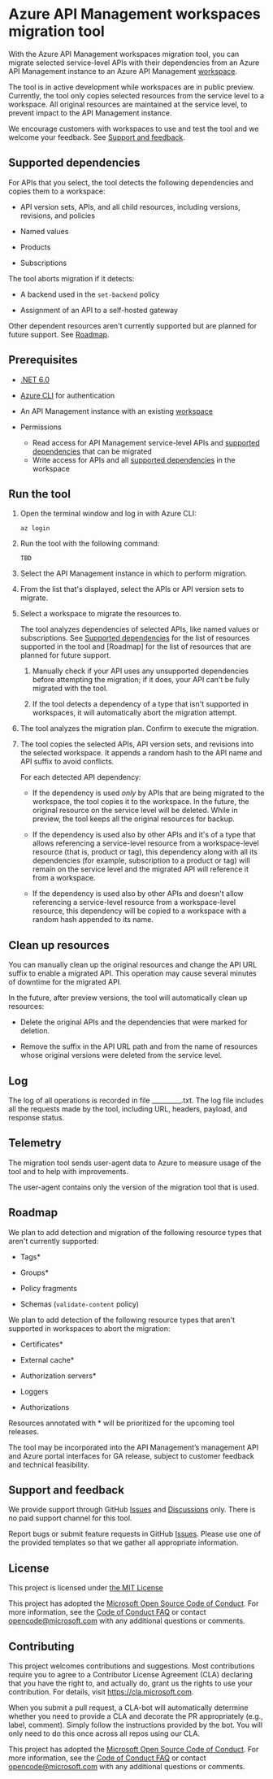 # Azure API Management workspaces migration tool

With the Azure API Management workspaces migration tool, you can migrate selected service-level APIs with their dependencies from an Azure API Management instance to an Azure API Management [workspace](https://learn.microsoft.com/azure/api-management/workspaces-overview). 

The tool is in active development while workspaces are in public preview. Currently, the tool only copies selected resources from the service level to a workspace. All original resources are maintained at the service level, to prevent impact to the API Management instance. 

We encourage customers with workspaces to use and test the tool and we welcome your feedback. See [Support and feedback](#support-and-feedback).  

## Supported dependencies 

For APIs that you select, the tool detects the following dependencies and copies them to a workspace: 

- API version sets, APIs, and all child resources, including versions, revisions, and policies 

- Named values 

- Products 

- Subscriptions 

The tool aborts migration if it detects: 

* A backend used in the `set-backend` policy 

* Assignment of an API to a self-hosted gateway 

Other dependent resources aren't currently supported but are planned for future support. See [Roadmap](#roadmap).

## Prerequisites

- [.NET 6.0](https://dotnet.microsoft.com/download/dotnet/6.0) 

- [Azure CLI](https://learn.microsoft.com/cli/azure/install-azure-cli) for authentication 

- An API Management instance with an existing [workspace](https://learn.microsoft.com/en-us/azure/api-management/how-to-create-workspace) 

- Permissions
    - Read access for API Management service-level APIs and [supported dependencies](#supported-dependencies) that can be migrated 
    - Write access for APIs and all [supported dependencies](#supported-resource-types-and-dependencies) in the workspace

## Run the tool

1. Open the terminal window and log in with Azure CLI: 

    ```  
    az login
    ``` 

1. Run the tool with the following command:

    ```
    TBD
    ``` 

1. Select the API Management instance in which to perform migration.

1. From the list that's displayed, select the APIs or API version sets to migrate. 

1. Select a workspace to migrate the resources to. 

    The tool analyzes dependencies of selected APIs, like named values or subscriptions. See [Supported dependencies](#supported-dependencies) for the list of resources supported in the tool and [Roadmap] for the list of resources that are planned for future support. 
    
    1. Manually check if your API uses any unsupported dependencies before attempting the migration; if it does, your API can't be fully migrated with the tool. 

    1. If the tool detects a dependency of a type that isn't supported in workspaces, it will automatically abort the migration attempt.  

1. The tool analyzes the migration plan. Confirm to execute the migration. 

1. The tool copies the selected APIs, API version sets, and revisions into the selected workspace. It appends a random hash to the API name and API suffix to avoid conflicts. 

    For each detected API dependency: 

    * If the dependency is used *only* by APIs that are being migrated to the workspace, the tool copies it to the workspace. In the future, the original resource on the service level will be deleted. While in preview, the tool keeps all the original resources for backup. 

    * If the dependency is used also by other APIs and it's of a type that allows referencing a service-level resource from a workspace-level resource (that is, product or tag), this dependency along with all its dependencies (for example, subscription to a product or tag) will remain on the service level and the migrated API will reference it from a workspace. 

    * If the dependency is used also by other APIs and doesn't allow referencing a service-level resource from a workspace-level resource, this dependency will be copied to a workspace with a random hash appended to its name. 

## Clean up resources

You can manually clean up the original resources and change the API URL suffix to enable a migrated API. This operation may cause several minutes of downtime for the migrated API.

In the future, after preview versions, the tool will automatically clean up resources: 

* Delete the original APIs and the dependencies that were marked for deletion. 

* Remove the suffix in the API URL path and from the name of resources whose original versions were deleted from the service level. 

## Log

The log of all operations is recorded in file _________.txt. The log file includes all the requests made by the tool, including URL, headers, payload, and response status. 

## Telemetry

The migration tool sends user-agent data to Azure to measure usage of the tool and to help with improvements.

The user-agent contains only the version of the migration tool that is used.

## Roadmap 

We plan to add detection and migration of the following resource types that aren't currently supported:

- Tags* 

- Groups* 

- Policy fragments 

- Schemas (`validate-content` policy) 

We plan to add detection of the following resource types that aren't supported in workspaces to abort the migration: 

- Certificates* 

- External cache* 

- Authorization servers* 

- Loggers 

- Authorizations 

Resources annotated with * will be prioritized for the upcoming tool releases.

The tool may be incorporated into the API Management’s management API and Azure portal interfaces for GA release, subject to customer feedback and technical feasibility.

## Support and feedback

We provide support through GitHub [Issues] and [Discussions] only. There is no paid support channel for this tool.

Report bugs or submit feature requests in GitHub [Issues]. Please use one of the provided templates so that we gather all appropriate information.

## License

This project is licensed under [the MIT License](LICENSE)

This project has adopted the [Microsoft Open Source Code of Conduct](https://opensource.microsoft.com/codeofconduct/). For more information, see the [Code of Conduct FAQ](https://opensource.microsoft.com/codeofconduct/faq/) or contact [opencode@microsoft.com](mailto:opencode@microsoft.com) with any additional questions or comments.

## Contributing

This project welcomes contributions and suggestions. Most contributions require you to agree to a Contributor License Agreement (CLA) declaring that you have the right to, and actually do, grant us the rights to use your contribution. For details, visit https://cla.microsoft.com.

When you submit a pull request, a CLA-bot will automatically determine whether you need to provide a CLA and decorate the PR appropriately (e.g., label, comment). Simply follow the instructions provided by the bot. You will only need to do this once across all repos using our CLA.

This project has adopted the [Microsoft Open Source Code of Conduct](https://opensource.microsoft.com/codeofconduct/).
For more information, see the [Code of Conduct FAQ](https://opensource.microsoft.com/codeofconduct/faq/) or contact [opencode@microsoft.com](mailto:opencode@microsoft.com) with any additional questions or comments.

<!-- Links -->
[Issues]: https://github.com/Azure-Samples/api-management-workspaces-migration/issues
[Discussions]: https://github.com/Azure-Samples/api-management-workspaces-migration/discussions
